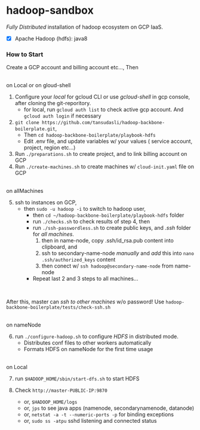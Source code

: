 # hadoop-sandbox

*Fully Distributed* installation of hadoop ecosystem on GCP IaaS.

- [x] Apache Hadoop (hdfs): java8


### How to Start

Create a GCP account and billing account etc..., Then

<br>on Local or on gloud-shell<br>

1. Configure your _local_ for gcloud CLI or use _gcloud-shell_ in gcp console, after cloning the git-reporitory.
    - for local, run `gcloud auth list` to check active gcp account. And `gcloud auth login` if necessary
2. `git clone https://github.com/tansudasli/hadoop-backbone-boilerplate.git`, 
    - Then `cd hadoop-backbone-boilerplate/playbook-hdfs`
    - Edit .env file, and update variables w/ your values ( service account, project, region etc...)
3. Run `./preparations.sh` to create project, and to link billing account on GCP
4. Run `./create-machines.sh` to create machines w/ `cloud-init.yaml` file on GCP

<br>on allMachines<br>

5. ssh to instances on GCP, 
    - then `sudo -u hadoop -i` to switch to hadoop user, 
        - then `cd ~/hadoop-backbone-boilerplate/playbook-hdfs` folder
        - run `./checks.sh` to check results of step 4, then
        - run `./ssh-passwordless.sh` to create public keys, and _.ssh_ folder for *all machines*.
            1. then in name-node, copy .ssh/id_rsa.pub content into clipboard, and 
            2. ssh to secondary-name-node *manually* and _add_ this into `nano .ssh/authorized_keys` content
            3. then conect w/ `ssh hadoop@secondary-name-node` from name-node
        - Repeat last 2 and 3 steps to all machines...

<br>

After this, master can _ssh to other machines_ w/o password! Use `hadoop-backbone-boilerplate/tests/check-ssh.sh`

<br>on nameNode<br>

6. run `./configure-hadoop.sh` to configure _HDFS_ in distributed mode. 
    - Distributes conf files to other workers automatically
    - Formats HDFS on nameNode for the first time usage

<br>on Local<br>

7. run `$HADOOP_HOME/sbin/start-dfs.sh` to start HDFS

8. Check `http://master-PUBLIC-IP:9870`
    - or, `$HADOOP_HOME/logs`
    - or, `jps` to see java apps (namenode, secondarynamenode, datanode)
    - or, `netstat -a -t --numeric-ports -p` for binding exceptions
    - or, `sudo ss -atpu` sshd listening and connected status
